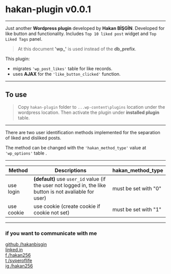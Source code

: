 # hakan-plugin **v0.0.1**
---
Just another **Wordpress plugin** developed by **Hakan BİŞGİN**.
Developed for like button and functionality. 
Includes `Top 10 liked post` widget and `Top Liked Tags` panel.


>At this document **'wp_'** is used instead of the **db_prefix**.


This plugin: 
+ migrates `'wp_post_likes'` table for like records.
+ uses **AJAX** for the `'like_button_clicked'` function.
---
## **To use**

>Copy `hakan-plugin` folder to `...wp-content\plugins` location under the wordpress location.
Then activate the plugin under **installed plugin** table.

---
There are two user identification methods implemented for the separation of liked and disliked posts. 

The method can be changed with the  `'hakan_method_type'` value at `'wp_options'` table .


---

| Method| Descriptions | hakan_method_type |
| --- | --- | --- |
| use login | **(default)** use `user_id` value (if the user not logged in, the like button is not avaliable for user)|must be set with "0" |
| use cookie| use cookie (create cookie if cookie not set)| must be set with "1" |

---

### **if you want to communicate with me**
[github /hakanbisgin](https://github.com/hakanbisgin)  
[linked.in](https://www.linkedin.com/in/hakan-bişgin-184368138/)  
[f /hakan256](https://www.facebook.com/hakan256)  
[t /syperoflife](https://twitter.com/syperoflife)  
[ig /hakan256](https://www.instagram.com/hakan256/)  
